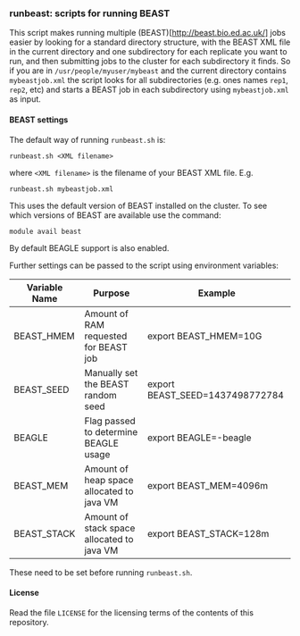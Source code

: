 ### runbeast: scripts for running BEAST

This script makes running multiple (BEAST)[http://beast.bio.ed.ac.uk/] jobs easier by looking
for a standard directory structure, with the BEAST XML file in the current directory and one
subdirectory for each replicate you want to run, and then submitting jobs to the cluster
for each subdirectory it finds. So if you are in `/usr/people/myuser/mybeast`
and the current directory contains `mybeastjob.xml` the script looks for all
subdirectories (e.g. ones names `rep1`, `rep2`, etc) and starts a BEAST job
in each subdirectory using `mybeastjob.xml` as input.

#### BEAST settings

The default way of running `runbeast.sh` is:

    runbeast.sh <XML filename>

where `<XML filename>` is the filename of your BEAST XML file. E.g.

    runbeast.sh mybeastjob.xml

This uses the default version of BEAST installed on the cluster. To see which versions
of BEAST are available use the command:

    module avail beast

By default BEAGLE support is also enabled. 

Further settings can be passed to the script using environment variables:

| Variable Name | Purpose                                     | Example                            |
| --------------|---------------------------------------------|------------------------------------|
| BEAST\_HMEM   | Amount of RAM requested for BEAST job       | export BEAST\_HMEM=10G             |
| BEAST\_SEED   | Manually set the BEAST random seed          | export BEAST\_SEED=1437498772784   |
| BEAGLE        | Flag passed to determine BEAGLE usage       | export BEAGLE=-beagle              |
| BEAST\_MEM    | Amount of heap space allocated to java VM   | export BEAST\_MEM=4096m            |
| BEAST\_STACK  | Amount of stack space allocated to java VM  | export BEAST\_STACK=128m           |

These need to be set before running `runbeast.sh`.

#### License

Read the file `LICENSE` for the licensing terms of the contents of this repository.
